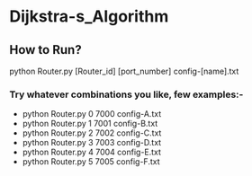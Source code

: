 # Dijkstra-s_Algorithm


## How to Run?
python Router.py [Router_id] [port_number] config-[name].txt


### Try whatever combinations you like, few examples:-
* python Router.py 0 7000 config-A.txt
* python Router.py 1 7001 config-B.txt
* python Router.py 2 7002 config-C.txt
* python Router.py 3 7003 config-D.txt
* python Router.py 4 7004 config-E.txt
* python Router.py 5 7005 config-F.txt

